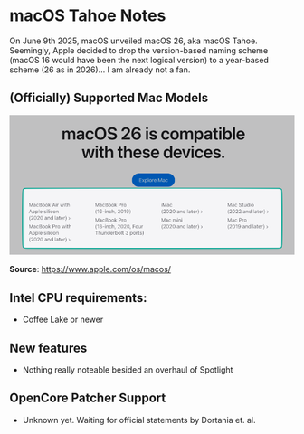 # macOS Tahoe Notes

On June 9th 2025, macOS unveiled macOS 26, aka macOS Tahoe. Seemingly, Apple decided to drop the version-based naming scheme (macOS 16 would have been the next logical version) to a year-based scheme (26 as in 2026)… I am already not a fan.

## (Officially) Supported Mac Models

![alt text](macOS_talahon.png)

**Source**: https://www.apple.com/os/macos/

## Intel CPU requirements:

-  Coffee Lake or newer

## New features

- Nothing really noteable besided an overhaul of Spotlight

## OpenCore Patcher Support

- Unknown yet. Waiting for official statements by Dortania et. al.
